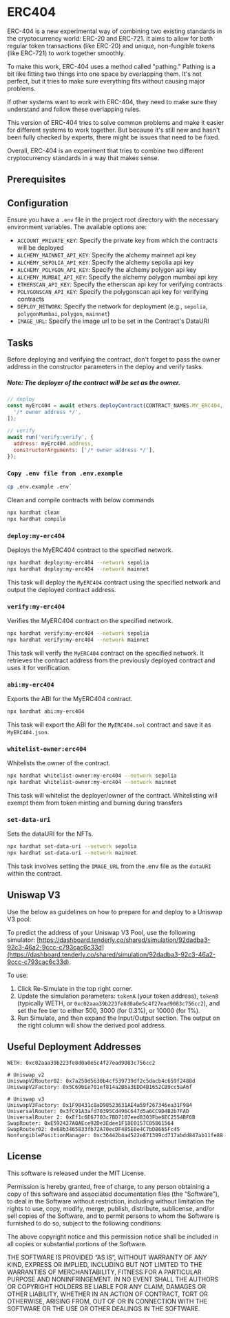 # ERC404

ERC-404 is a new experimental way of combining two existing standards in the cryptocurrency world: ERC-20 and ERC-721. It aims to allow for both regular token transactions (like ERC-20) and unique, non-fungible tokens (like ERC-721) to work together smoothly.

To make this work, ERC-404 uses a method called "pathing." Pathing is a bit like fitting two things into one space by overlapping them. It's not perfect, but it tries to make sure everything fits without causing major problems.

If other systems want to work with ERC-404, they need to make sure they understand and follow these overlapping rules.

This version of ERC-404 tries to solve common problems and make it easier for different systems to work together. But because it's still new and hasn't been fully checked by experts, there might be issues that need to be fixed.

Overall, ERC-404 is an experiment that tries to combine two different cryptocurrency standards in a way that makes sense.

## Prerequisites

## Configuration

Ensure you have a `.env` file in the project root directory with the necessary environment variables. The available options are:

- `ACCOUNT_PRIVATE_KEY`: Specify the private key from which the contracts will be deployed
- `ALCHEMY_MAINNET_API_KEY`: Specify the alchemy mainnet api key
- `ALCHEMY_SEPOLIA_API_KEY`: Specify the alchemy sepolia api key
- `ALCHEMY_POLYGON_API_KEY`: Specify the alchemy polygon api key
- `ALCHEMY_MUMBAI_API_KEY`: Specify the alchemy polygon mumbai api key
- `ETHERSCAN_API_KEY`: Specify the etherscan api key for verifying contracts
- `POLYGONSCAN_API_KEY`: Specify the polygonscan api key for verifying contracts
- `DEPLOY_NETWORK`: Specify the network for deployment (e.g., `sepolia`, `polygonMumbai`, `polygon`, `mainnet`)
- `IMAGE_URL`: Specify the image url to be set in the Contract's DataURI

## Tasks

Before deploying and verifying the contract, don't forget to pass the owner address in the constructor parameters in the deploy and verify tasks.

##### Note: The deployer of the contract will be set as the owner.

```javascript
// deploy
const myErc404 = await ethers.deployContract(CONTRACT_NAMES.MY_ERC404, [
  '/* owner address */',
]);

// verify
await run('verify:verify', {
  address: myErc404.address,
  constructorArguments: ['/* owner address */'],
});
```

### `Copy .env file from .env.example`

```bash
cp .env.example .env`
```

Clean and compile contracts with below commands

```bash
npx hardhat clean
npx hardhat compile
```

### `deploy:my-erc404`

Deploys the MyERC404 contract to the specified network.

```bash
npx hardhat deploy:my-erc404 --network sepolia
npx hardhat deploy:my-erc404 --network mainnet
```

This task will deploy the `MyERC404` contract using the specified network and output the deployed contract address.

### `verify:my-erc404`

Verifies the MyERC404 contract on the specified network.

```bash
npx hardhat verify:my-erc404 --network sepolia
npx hardhat verify:my-erc404 --network mainnet
```

This task will verify the `MyERC404` contract on the specified network. It retrieves the contract address from the previously deployed contract and uses it for verification.

### `abi:my-erc404`

Exports the ABI for the MyERC404 contract.

```bash
npx hardhat abi:my-erc404
```

This task will export the ABI for the `MyERC404.sol` contract and save it as `MyERC404.json`.

### `whitelist-owner:erc404`

Whitelists the owner of the contract.

```bash
npx hardhat whitelist-owner:my-erc404 --network sepolia
npx hardhat whitelist-owner:my-erc404 --network mainnet
```

This task will whitelist the deployer/owner of the contract. Whitelisting will exempt them from token minting and burning during transfers

### `set-data-uri`

Sets the dataURI for the NFTs.

```bash
npx hardhat set-data-uri --network sepolia
npx hardhat set-data-uri --network mainnet
```

This task involves setting the `IMAGE_URL` from the .env file as the `dataURI` within the contract.

## Uniswap V3

Use the below as guidelines on how to prepare for and deploy to a Uniswap V3 pool:

To predict the address of your Uniswap V3 Pool, use the following simulator: [https://dashboard.tenderly.co/shared/simulation/92dadba3-92c3-46a2-9ccc-c793cac6c33d](https://dashboard.tenderly.co/shared/simulation/92dadba3-92c3-46a2-9ccc-c793cac6c33d).

To use:

1. Click Re-Simulate in the top right corner.
2. Update the simulation parameters: `tokenA` (your token address), `tokenB` (typically WETH, or `0xc02aaa39b223fe8d0a0e5c4f27ead9083c756cc2`), and set the fee tier to either 500, 3000 (for 0.3%), or 10000 (for 1%).
3. Run Simulate, and then expand the Input/Output section. The output on the right column will show the derived pool address.

## Useful Deployment Addresses

```
WETH: 0xc02aaa39b223fe8d0a0e5c4f27ead9083c756cc2

# Uniswap v2
UniswapV2Router02: 0x7a250d5630b4cf539739df2c5dacb4c659f2488d
UniswapV2Factory: 0x5C69bEe701ef814a2B6a3EDD4B1652CB9cc5aA6f

# Uniswap v3
UniswapV3Factory: 0x1F98431c8aD98523631AE4a59f267346ea31F984
UniversalRouter: 0x3fC91A3afd70395Cd496C647d5a6CC9D4B2b7FAD
UniversalRouter 2: 0xEf1c6E67703c7BD7107eed8303Fbe6EC2554BF6B
SwapRouter: 0xE592427A0AEce92De3Edee1F18E0157C05861564
SwapRouter02: 0x68b3465833fb72A70ecDF485E0e4C7bD8665Fc45
NonfungiblePositionManager: 0xc36442b4a4522e871399cd717abdd847ab11fe88
```

## License

This software is released under the MIT License.

Permission is hereby granted, free of charge, to any person obtaining a copy of this software and associated documentation files (the “Software”), to deal in the Software without restriction, including without limitation the rights to use, copy, modify, merge, publish, distribute, sublicense, and/or sell copies of the Software, and to permit persons to whom the Software is furnished to do so, subject to the following conditions:

The above copyright notice and this permission notice shall be included in all copies or substantial portions of the Software.

THE SOFTWARE IS PROVIDED “AS IS”, WITHOUT WARRANTY OF ANY KIND, EXPRESS OR IMPLIED, INCLUDING BUT NOT LIMITED TO THE WARRANTIES OF MERCHANTABILITY, FITNESS FOR A PARTICULAR PURPOSE AND NONINFRINGEMENT. IN NO EVENT SHALL THE AUTHORS OR COPYRIGHT HOLDERS BE LIABLE FOR ANY CLAIM, DAMAGES OR OTHER LIABILITY, WHETHER IN AN ACTION OF CONTRACT, TORT OR OTHERWISE, ARISING FROM, OUT OF OR IN CONNECTION WITH THE SOFTWARE OR THE USE OR OTHER DEALINGS IN THE SOFTWARE.
